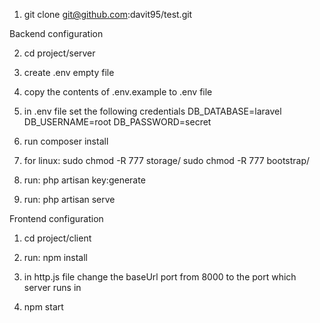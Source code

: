 
1) git clone git@github.com:davit95/test.git

Backend configuration

2) cd project/server

3) create .env empty file 

4) copy the contents of .env.example to .env file

5) in .env file set the following credentials
	DB_DATABASE=laravel
	DB_USERNAME=root
	DB_PASSWORD=secret

6) run composer install

7) for linux: 
	sudo chmod -R 777 storage/
	sudo chmod -R 777 bootstrap/

8) run:
	php artisan key:generate

9) run:
	php artisan serve

Frontend configuration

1) cd project/client

2) run:
	npm install

3) in http.js file change the baseUrl port from 8000 to the port which server runs in

4) npm start